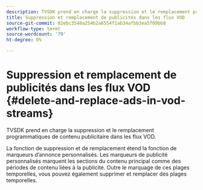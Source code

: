 ```yaml
---
description: TVSDK prend en charge la suppression et le remplacement programmatiques de contenu publicitaire dans les flux VOD.
title: Suppression et remplacement de publicités dans les flux VOD
source-git-commit: 02ebc3548a254b2a6554f1ab34afbb3ea5f09bb8
workflow-type: tm+mt
source-wordcount: '79'
ht-degree: 0%

---
```


# Suppression et remplacement de publicités dans les flux VOD {#delete-and-replace-ads-in-vod-streams}

TVSDK prend en charge la suppression et le remplacement programmatiques de contenu publicitaire dans les flux VOD.

La fonction de suppression et de remplacement étend la fonction de marqueurs d’annonce personnalisés. Les marqueurs de publicité personnalisés marquent les sections du contenu principal comme des périodes de contenu liées à la publicité. Outre le marquage de ces plages temporelles, vous pouvez également supprimer et remplacer des plages temporelles.
